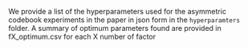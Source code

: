 We provide a list of the hyperparameters used for the asymmetric codebook experiments in the paper in json form in the `hyperparamters` folder.
A summary of optimum parameters found are provided in fX_optimum.csv for each X number of factor 
